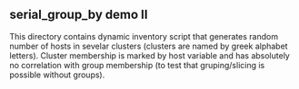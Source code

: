 
serial_group_by demo II
-----------------------

This directory contains dynamic inventory script that generates
random number of hosts in sevelar clusters (clusters are named
by greek alphabet letters). Cluster membership is marked by host
variable and has absolutely no correlation with group
membership (to test that gruping/slicing is possible without
groups).

